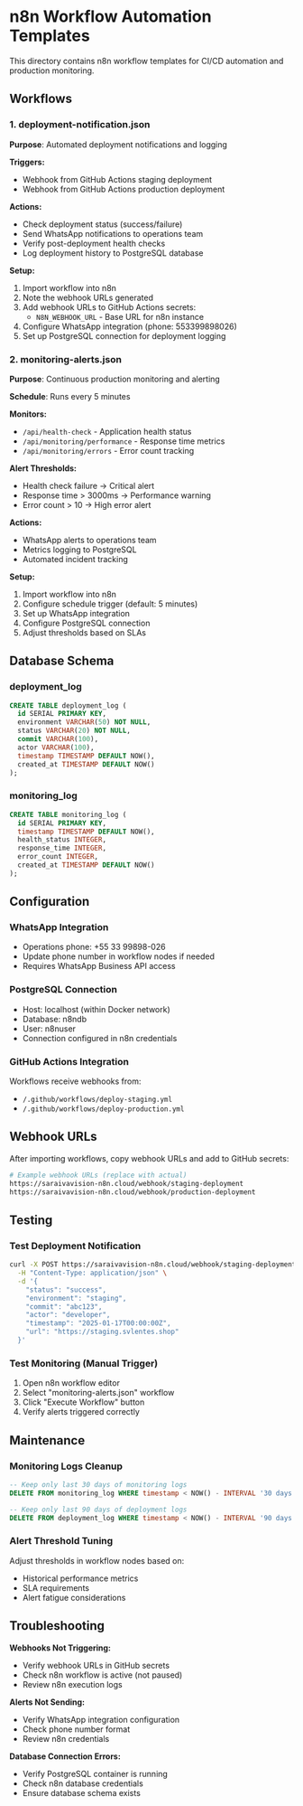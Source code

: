 # n8n Workflow Automation Templates

This directory contains n8n workflow templates for CI/CD automation and production monitoring.

## Workflows

### 1. deployment-notification.json
**Purpose**: Automated deployment notifications and logging

**Triggers:**
- Webhook from GitHub Actions staging deployment
- Webhook from GitHub Actions production deployment

**Actions:**
- Check deployment status (success/failure)
- Send WhatsApp notifications to operations team
- Verify post-deployment health checks
- Log deployment history to PostgreSQL database

**Setup:**
1. Import workflow into n8n
2. Note the webhook URLs generated
3. Add webhook URLs to GitHub Actions secrets:
   - `N8N_WEBHOOK_URL` - Base URL for n8n instance
4. Configure WhatsApp integration (phone: 553399898026)
5. Set up PostgreSQL connection for deployment logging

### 2. monitoring-alerts.json
**Purpose**: Continuous production monitoring and alerting

**Schedule**: Runs every 5 minutes

**Monitors:**
- `/api/health-check` - Application health status
- `/api/monitoring/performance` - Response time metrics
- `/api/monitoring/errors` - Error count tracking

**Alert Thresholds:**
- Health check failure → Critical alert
- Response time > 3000ms → Performance warning
- Error count > 10 → High error alert

**Actions:**
- WhatsApp alerts to operations team
- Metrics logging to PostgreSQL
- Automated incident tracking

**Setup:**
1. Import workflow into n8n
2. Configure schedule trigger (default: 5 minutes)
3. Set up WhatsApp integration
4. Configure PostgreSQL connection
5. Adjust thresholds based on SLAs

## Database Schema

### deployment_log
```sql
CREATE TABLE deployment_log (
  id SERIAL PRIMARY KEY,
  environment VARCHAR(50) NOT NULL,
  status VARCHAR(20) NOT NULL,
  commit VARCHAR(100),
  actor VARCHAR(100),
  timestamp TIMESTAMP DEFAULT NOW(),
  created_at TIMESTAMP DEFAULT NOW()
);
```

### monitoring_log
```sql
CREATE TABLE monitoring_log (
  id SERIAL PRIMARY KEY,
  timestamp TIMESTAMP DEFAULT NOW(),
  health_status INTEGER,
  response_time INTEGER,
  error_count INTEGER,
  created_at TIMESTAMP DEFAULT NOW()
);
```

## Configuration

### WhatsApp Integration
- Operations phone: +55 33 99898-026
- Update phone number in workflow nodes if needed
- Requires WhatsApp Business API access

### PostgreSQL Connection
- Host: localhost (within Docker network)
- Database: n8ndb
- User: n8nuser
- Connection configured in n8n credentials

### GitHub Actions Integration
Workflows receive webhooks from:
- `/.github/workflows/deploy-staging.yml`
- `/.github/workflows/deploy-production.yml`

## Webhook URLs
After importing workflows, copy webhook URLs and add to GitHub secrets:

```bash
# Example webhook URLs (replace with actual)
https://saraivavision-n8n.cloud/webhook/staging-deployment
https://saraivavision-n8n.cloud/webhook/production-deployment
```

## Testing

### Test Deployment Notification
```bash
curl -X POST https://saraivavision-n8n.cloud/webhook/staging-deployment \
  -H "Content-Type: application/json" \
  -d '{
    "status": "success",
    "environment": "staging",
    "commit": "abc123",
    "actor": "developer",
    "timestamp": "2025-01-17T00:00:00Z",
    "url": "https://staging.svlentes.shop"
  }'
```

### Test Monitoring (Manual Trigger)
1. Open n8n workflow editor
2. Select "monitoring-alerts.json" workflow
3. Click "Execute Workflow" button
4. Verify alerts triggered correctly

## Maintenance

### Monitoring Logs Cleanup
```sql
-- Keep only last 30 days of monitoring logs
DELETE FROM monitoring_log WHERE timestamp < NOW() - INTERVAL '30 days';

-- Keep only last 90 days of deployment logs
DELETE FROM deployment_log WHERE timestamp < NOW() - INTERVAL '90 days';
```

### Alert Threshold Tuning
Adjust thresholds in workflow nodes based on:
- Historical performance metrics
- SLA requirements
- Alert fatigue considerations

## Troubleshooting

**Webhooks Not Triggering:**
- Verify webhook URLs in GitHub secrets
- Check n8n workflow is active (not paused)
- Review n8n execution logs

**Alerts Not Sending:**
- Verify WhatsApp integration configuration
- Check phone number format
- Review n8n credentials

**Database Connection Errors:**
- Verify PostgreSQL container is running
- Check n8n database credentials
- Ensure database schema exists
